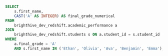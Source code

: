 ```sql top_performers
SELECT 
    s.first_name, 
    CAST('A' AS INTEGER) AS final_grade_numerical
FROM 
    brighthive_dev_redshift.academic_performance a 
JOIN 
    brighthive_dev_redshift.students s ON a.student_id = s.student_id
WHERE 
    a.final_grade = 'A' 
    AND s.first_name IN ('Ethan', 'Olivia', 'Ava', 'Benjamin', 'Emma');
```

<BarChart
    data={top_performers}
    x=first_name
    y=final_grade_numerical
    labels=true
    yFmt=""
    title="Top Performing Students achieved a Grade 'A'"
/>